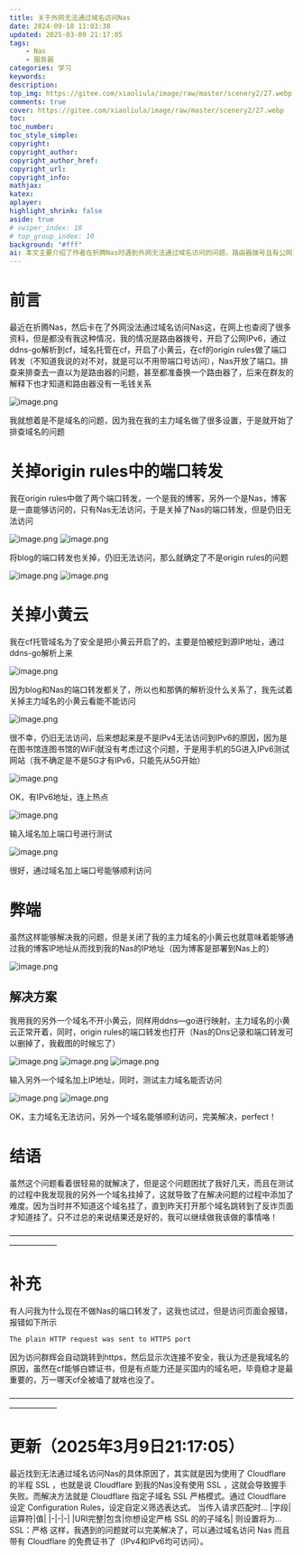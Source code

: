 ```yaml
---
title: 关于外网无法通过域名访问Nas
date: 2024-09-18 11:03:38
updated: 2025-03-09 21:17:05
tags: 
    - Nas
    - 服务器
categories: 学习
keywords: 
description:
top_img: https://gitee.com/xiaoliula/image/raw/master/scenery2/27.webp
comments: true
cover: https://gitee.com/xiaoliula/image/raw/master/scenery2/27.webp
toc:
toc_number:
toc_style_simple:
copyright:
copyright_author:
copyright_author_href:
copyright_url:
copyright_info:
mathjax:
katex:
aplayer:
highlight_shrink: false
aside: true
# swiper_index: 10
# top_group_index: 10
background: "#fff"
ai: 本文主要介绍了作者在折腾Nas时遇到外网无法通过域名访问的问题，路由器拨号且有公网IPv6，经ddns-go解析到cf、域名托管在cf、开了小黄云并做了端口转发。排查中曾以为是路由器问题，后发现不是。先后关掉origin rules中Nas及blog的端口转发，问题依旧；关掉小黄云仍无法访问，后用手机5G测试有IPv6地址，通过域名加端口号可访问。但关闭主力域名小黄云有暴露Nas IP风险，最终解决方案是用另一个域名映射且不开小黄云，主力域名小黄云正常开着，origin rules端口转发打开。补充提到做Nas端口转发会报错，认为可能是域名原因。更新中指出无法访问原因是Cloudflare半程SSL导致握手失败，解决方法是在Cloudflare设置子域名SSL严格模式。 
---
```


# 前言
最近在折腾Nas，然后卡在了外网没法通过域名访问Nas这，在网上也查阅了很多资料，但是都没有我这种情况，我的情况是路由器拨号，开启了公网IPv6，通过ddns-go解析到cf，域名托管在cf，开启了小黄云，在cf的origin rules做了端口转发（不知道我说的对不对，就是可以不用带端口号访问），Nas开放了端口。排查来排查去一直以为是路由器的问题，甚至都准备换一个路由器了，后来在群友的解释下也才知道和路由器没有一毛钱关系

![image.png](https://img.onew.us.kg/file/onew11726626224218457.png)

我就想着是不是域名的问题，因为我在我的主力域名做了很多设置，于是就开始了排查域名的问题
# 关掉origin rules中的端口转发
我在origin rules中做了两个端口转发，一个是我的博客，另外一个是Nas，博客是一直能够访问的，只有Nas无法访问，于是关掉了Nas的端口转发，但是仍旧无法访问

![image.png](https://img.onew.us.kg/file/onew11726626618083877.png)
![image.png](https://img.onew.us.kg/file/onew1172662672149388.png)

将blog的端口转发也关掉，仍旧无法访问，那么就确定了不是origin rules的问题

![image.png](https://img.onew.us.kg/file/onew11726626763832676.png)
![image.png](https://img.onew.us.kg/file/onew1172662672149388.png)

# 关掉小黄云
我在cf托管域名为了安全是把小黄云开启了的，主要是怕被挖到源IP地址，通过ddns-go解析上来

![image.png](https://img.onew.us.kg/file/onew11726626918194150.png)

因为blog和Nas的端口转发都关了，所以也和那俩的解析没什么关系了，我先试着关掉主力域名的小黄云看能不能访问

![image.png](https://img.onew.us.kg/file/onew11726627105531497.png)

很不幸，仍旧无法访问，后来想起来是不是IPv4无法访问到IPv6的原因，因为是在图书馆连图书馆的WiFi就没有考虑过这个问题，于是用手机的5G进入IPv6测试网站（我不确定是不是5G才有IPv6，只能先从5G开始）

![image.png](https://img.onew.us.kg/file/onew11726627388735382.png)

OK，有IPv6地址，连上热点

![image.png](https://img.onew.us.kg/file/onew11726627522568654.png)

输入域名加上端口号进行测试

![image.png](https://img.onew.us.kg/file/onew11726627158344489.png)

很好，通过域名加上端口号能够顺利访问

# 弊端
虽然这样能够解决我的问题，但是关闭了我的主力域名的小黄云也就意味着能够通过我的博客IP地址从而找到我的Nas的IP地址（因为博客是部署到Nas上的）

![image.png](https://img.onew.us.kg/file/onew11726627812617825.png)

## 解决方案
我用我的另外一个域名不开小黄云，同样用ddns—go进行映射，主力域名的小黄云正常开着，同时，origin rules的端口转发也打开（Nas的Dns记录和端口转发可以删掉了，我截图的时候忘了）

![image.png](https://img.onew.us.kg/file/onew11726628008993337.png)
![image.png](https://img.onew.us.kg/file/onew11726628026988980.png)
![image.png](https://img.onew.us.kg/file/onew11726627970010853.png)

输入另外一个域名加上IP地址，同时，测试主力域名能否访问

![image.png](https://img.onew.us.kg/file/onew11726628210089146.png)
![image.png](https://img.onew.us.kg/file/onew11726628276292118.png)

OK，主力域名无法访问，另外一个域名能够顺利访问，完美解决，perfect！

# 结语
虽然这个问题看着很轻易的就解决了，但是这个问题困扰了我好几天，而且在测试的过程中我发现我的另外一个域名挂掉了，这就导致了在解决问题的过程中添加了难度。因为当时并不知道这个域名挂了，直到昨天打开那个域名跳转到了反诈页面才知道挂了。只不过总的来说结果还是好的，我可以继续做我该做的事情咯！

——————————————————————————————————————————
# 补充
有人问我为什么现在不做Nas的端口转发了，这我也试过，但是访问页面会报错，报错如下所示
```language
The plain HTTP request was sent to HTTPS port
```
因为访问群辉会自动跳转到https，然后显示次连接不安全，我认为还是我域名的原因，虽然在cf能够白嫖证书，但是有点能力还是买国内的域名吧，毕竟稳才是最重要的，万一哪天cf全被墙了就啥也没了。

——————————————————————————————————————————
# 更新（2025年3月9日21:17:05）
最近找到无法通过域名访问Nas的具体原因了，其实就是因为使用了 Cloudflare 的半程 SSL ，也就是说 Cloudflare 到我的Nas没有使用 SSL ，这就会导致握手失败。而解决方法就是 Cloudflare 指定子域名 SSL 严格模式。通过 Cloudflare 设定 Configuration Rules，设定自定义筛选表达式。
当传入请求匹配时…
|字段|运算符|值|
|-|-|-|
|URI完整|包含|你想设定严格 SSL 的的子域名|
则设置将为…
SSL：严格
这样，我遇到的问题就可以完美解决了，可以通过域名访问 Nas 而且带有 Cloudflare 的免费证书了（IPv4和IPv6均可访问）。